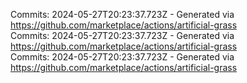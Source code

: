 Commits: 2024-05-27T20:23:37.723Z - Generated via https://github.com/marketplace/actions/artificial-grass
<br>
Commits: 2024-05-27T20:23:37.723Z - Generated via https://github.com/marketplace/actions/artificial-grass
<br>
Commits: 2024-05-27T20:23:37.723Z - Generated via https://github.com/marketplace/actions/artificial-grass
<br>

